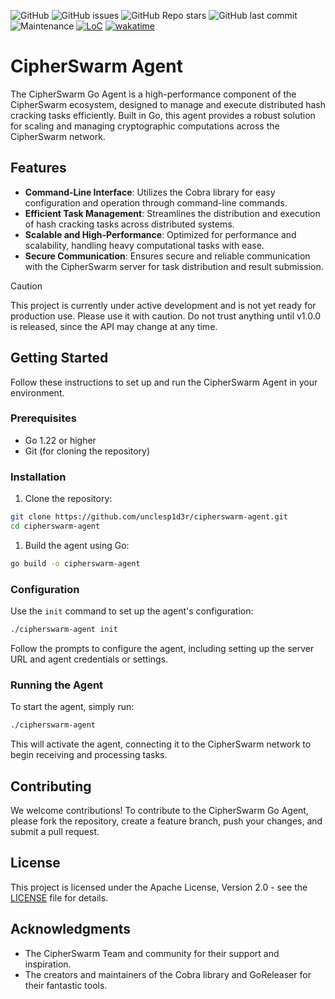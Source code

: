 ![GitHub](https://img.shields.io/github/license/unclesp1d3r/CipherSwarmAgent)
![GitHub issues](https://img.shields.io/github/issues/unclesp1d3r/CipherSwarmAgent)
![GitHub Repo stars](https://img.shields.io/github/stars/unclesp1d3r/CipherSwarmAgent?style=social)
![GitHub last commit](https://img.shields.io/github/last-commit/unclesp1d3r/CipherSwarmAgent)
![Maintenance](https://img.shields.io/maintenance/yes/2024)
[![LoC](https://tokei.rs/b1/github/unclesp1d3r/CipherSwarmAgent?category=code)](https://github.com/unclesp1d3r/CipherSwarmAgent)
[![wakatime](https://wakatime.com/badge/github/unclesp1d3r/CipherSwarmAgent.svg)](https://wakatime.com/badge/github/unclesp1d3r/CipherSwarmAgent)

# CipherSwarm Agent

The CipherSwarm Go Agent is a high-performance component of the CipherSwarm ecosystem, designed to manage and execute
distributed hash cracking tasks efficiently. Built in Go, this agent provides a robust solution for scaling and managing
cryptographic computations across the CipherSwarm network.

## Features

-   **Command-Line Interface**: Utilizes the Cobra library for easy configuration and operation through command-line
    commands.
-   **Efficient Task Management**: Streamlines the distribution and execution of hash cracking tasks across distributed
    systems.
-   **Scalable and High-Performance**: Optimized for performance and scalability, handling heavy computational tasks with
    ease.
-   **Secure Communication**: Ensures secure and reliable communication with the CipherSwarm server for task distribution
    and result submission.

> [!CAUTION]
> This project is currently under active development and is not yet ready for production use. Please use it with caution. Do not trust anything until v1.0.0 is released, since the API may change at any time.

## Getting Started

Follow these instructions to set up and run the CipherSwarm Agent in your environment.

### Prerequisites

-   Go 1.22 or higher
-   Git (for cloning the repository)

### Installation

1. Clone the repository:

```bash
git clone https://github.com/unclesp1d3r/cipherswarm-agent.git
cd cipherswarm-agent
```

1. Build the agent using Go:

```bash
go build -o cipherswarm-agent
```

### Configuration

Use the `init` command to set up the agent's configuration:

```bash
./cipherswarm-agent init
```

Follow the prompts to configure the agent, including setting up the server URL and agent credentials or settings.

### Running the Agent

To start the agent, simply run:

```bash
./cipherswarm-agent
```

This will activate the agent, connecting it to the CipherSwarm network to begin receiving and processing tasks.

## Contributing

We welcome contributions! To contribute to the CipherSwarm Go Agent, please fork the repository, create a feature
branch, push your changes, and submit a pull request.

## License

This project is licensed under the Apache License, Version 2.0 - see the [LICENSE](LICENSE) file for details.

## Acknowledgments

-   The CipherSwarm Team and community for their support and inspiration.
-   The creators and maintainers of the Cobra library and GoReleaser for their fantastic tools.
